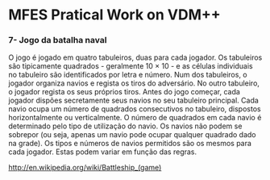 # MFES Pratical Work on VDM++

### 7- Jogo da batalha naval
O jogo é jogado em quatro tabuleiros, duas para cada jogador.
Os tabuleiros são tipicamente quadrados - geralmente 10 × 10 - e as células individuais no tabuleiro são identificados por letra e número.
Num dos tabuleiros, o jogador organiza navios e regista os tiros do adversário.
No outro tabuleiro, o jogador regista os seus próprios tiros.
Antes do jogo começar, cada jogador dispões secretamente seus navios no seu tabuleiro principal.
Cada navio ocupa um número de quadrados consecutivos no tabuleiro, dispostos horizontalmente ou verticalmente.
O número de quadrados em cada navio é determinado pelo tipo de utilização do navio.
Os navios não podem se sobrepor (ou seja, apenas um navio pode ocupar qualquer quadrado dado na grade).
Os tipos e números de navios permitidos são os mesmos para cada jogador.
Estas podem variar em função das regras.

http://en.wikipedia.org/wiki/Battleship_(game)
